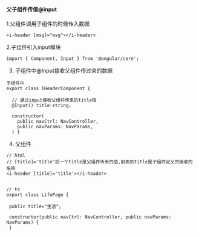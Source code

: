 #### 父子组件传值@input
1.父组件调用子组件的时候传入数据
 
```
<i-header [msg]="msg"></i-header>
```
2.子组件引入input模块
 
```
import { Component, Input } from '@angular/core';
```
3. 子组件中@Input接收父组件传过来的数据

```
子组件中
export class IHeaderComponent {

  // 通过input接收父组件传来的title值
  @Input() title:string;

  constructor(
    public navCtrl: NavController,
    public navParams: NavParams,
  ) {
```
4. 父组件
 
 ```
 // html
 // [title]='title'后一个title是父组件传来的值,前面的title是子组件定义的接收的名称
<i-header [title]='title'></i-header>
 
 
 // ts
 export class LifePage {

  public title="生活";

  constructor(public navCtrl: NavController, public navParams: NavParams) {
  }
 ```